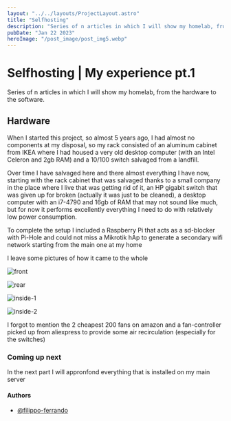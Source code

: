 ```yaml
---
layout: "../../layouts/ProjectLayout.astro"
title: "Selfhosting"
description: "Series of n articles in which I will show my homelab, from the hardware to the software."
pubDate: "Jan 22 2023"
heroImage: "/post_image/post_img5.webp"
---
```

# Selfhosting | My experience pt.1

Series of n articles in which I will show my homelab, from the hardware to the software.

## Hardware

When I started this project, so almost 5 years ago, I had almost no components at my disposal, so my rack consisted of an aluminum cabinet from IKEA where I had housed a very old desktop computer (with an Intel Celeron and 2gb RAM) and a 10/100 switch salvaged from a landfill.

Over time I have salvaged here and there almost everything I have now, starting with the rack cabinet that was salvaged thanks to a small company in the place where I live that was getting rid of it, an HP gigabit switch that was given up for broken (actually it was just to be cleaned), a desktop computer with an i7-4790 and 16gb of RAM that may not sound like much, but for now it performs excellently everything I need to do with relatively low power consumption.

To complete the setup I included a Raspberry Pi that acts as a sd-blocker with Pi-Hole and could not miss a Mikrotik hAp to generate a secondary wifi network starting from the main one at my home

I leave some pictures of how it came to the whole

![front](https://gist.githubusercontent.com/filippo-ferrando/aa4de30d03f228cd72f3f62ac6a56abf/raw/492866425e8da4c0833e9df5a30797803ebd391c/front.jpg)

![rear](https://gist.githubusercontent.com/filippo-ferrando/aa4de30d03f228cd72f3f62ac6a56abf/raw/492866425e8da4c0833e9df5a30797803ebd391c/rear.jpg)

![inside-1](https://gist.githubusercontent.com/filippo-ferrando/aa4de30d03f228cd72f3f62ac6a56abf/raw/492866425e8da4c0833e9df5a30797803ebd391c/inside-1.jpg)

![inside-2](https://gist.githubusercontent.com/filippo-ferrando/aa4de30d03f228cd72f3f62ac6a56abf/raw/492866425e8da4c0833e9df5a30797803ebd391c/inside-2.jpg)

I forgot to mention the 2 cheapest 200 fans on amazon and a fan-controller picked up from aliexpress to provide some air recirculation (especially for the switches)


### Coming up next

In the next part I will appronfond everything that is installed on my main server

#### Authors

- [@filippo-ferrando](https://www.github.com/filippo-ferrando)
